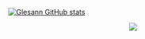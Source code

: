 [![Glesann GitHub stats](https://github-readme-stats.vercel.app/api?username=Glesann&count_private=true&show_icons=true&locale=cn&theme=synthwave)](https://github.com/anuraghazra/github-readme-stats)

<div align="center"> <img src="https://github-readme-stats.vercel.app/api/top-langs/?username=Glesann" /> </div>
